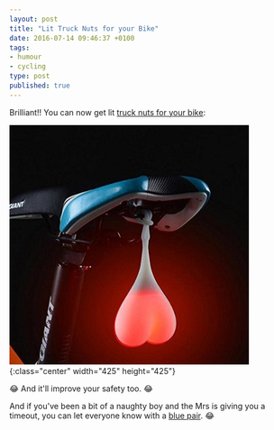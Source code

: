 ```yaml
---
layout: post
title: "Lit Truck Nuts for your Bike"
date: 2016-07-14 09:46:37 +0100
tags:
- humour
- cycling
type: post
published: true
---
```


Brilliant!! You can now get lit [truck nuts for your bike](https://www.amazon.com/Gift-Pro-Waterproof-Silicone-TailLight/dp/B01I0ZF0SI):

![Truck nut for your bike](/assets/truck-nuts-for-bike.jpg){:class="center" width="425" height="425"}

:joy: And it'll improve your safety too. :joy:

And if you've been a bit of a naughty boy and the Mrs is giving you a timeout, you can let everyone know with a [blue pair](https://www.amazon.com/Egoodbest-Heart-Shaped-Bike-Light/dp/B01GZWTZMA/). :joy:
